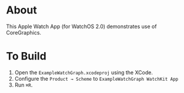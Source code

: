 # About

This Apple Watch App (for WatchOS 2.0) demonstrates use of CoreGraphics.

# To Build

 1. Open the `ExampleWatchGraph.xcodeproj` using the XCode.
 2. Configure the `Product → Scheme` to `ExampleWatchGraph WatchKit App`
 3. Run `⌘R`.

